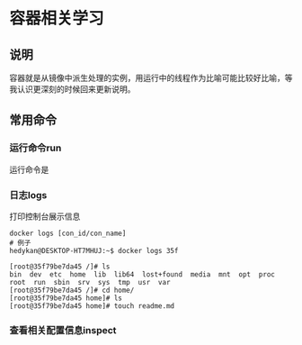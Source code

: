 # 容器相关学习

## 说明
容器就是从镜像中派生处理的实例，用运行中的线程作为比喻可能比较好比喻，等我认识更深刻的时候回来更新说明。

## 常用命令

### 运行命令run
运行命令是
### 日志logs
打印控制台展示信息
```shell
docker logs [con_id/con_name]
# 例子
hedykan@DESKTOP-HT7MHUJ:~$ docker logs 35f

[root@35f79be7da45 /]# ls
bin  dev  etc  home  lib  lib64  lost+found  media  mnt  opt  proc  root  run  sbin  srv  sys  tmp  usr  var
[root@35f79be7da45 /]# cd home/
[root@35f79be7da45 home]# ls
[root@35f79be7da45 home]# touch readme.md
```

### 查看相关配置信息inspect